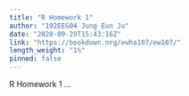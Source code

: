 ```yaml
---
title: "R Homework 1"
author: "192EEG04 Jung Eun Ju"
date: "2020-09-29T15:43:16Z"
link: "https://bookdown.org/ewha107/ew107/"
length_weight: "1%"
pinned: false
---
```


R Homework 1 ...
